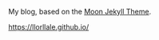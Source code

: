 My blog, based on the [Moon Jekyll Theme](https://github.com/TaylanTatli/Moon).

https://llorllale.github.io/

